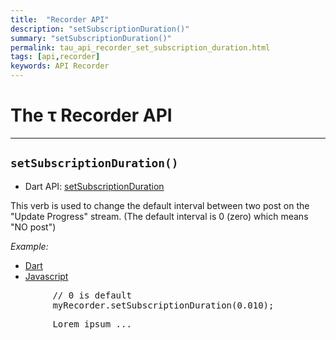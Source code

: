 ```yaml
---
title:  "Recorder API"
description: "setSubscriptionDuration()"
summary: "setSubscriptionDuration()"
permalink: tau_api_recorder_set_subscription_duration.html
tags: [api,recorder]
keywords: API Recorder
---
```

# The &tau; Recorder API

---------------------------------------------------------------------------------------------------------------------------------

## `setSubscriptionDuration()`

- Dart API: [setSubscriptionDuration](pages/flutter-sound/api/recorder/FlutterSoundRecorder/setSubscriptionDuration.html)

This verb is used to change the default interval between two post on the "Update Progress" stream. (The default interval is 0 (zero) which means "NO post")

*Example:*
<ul id="profileTabs" class="nav nav-tabs">
    <li class="active"><a href="#dart" data-toggle="tab">Dart</a></li>
    <li><a href="#javascript" data-toggle="tab">Javascript</a></li>
</ul>
<div class="tab-content">

<div role="tabpanel" class="tab-pane active" id="dart">

<pre>
        // 0 is default
        myRecorder.setSubscriptionDuration(0.010);
</pre>

</div>

<div role="tabpanel" class="tab-pane" id="javascript">
<pre>
        Lorem ipsum ...
</pre>
</div>

</div>

